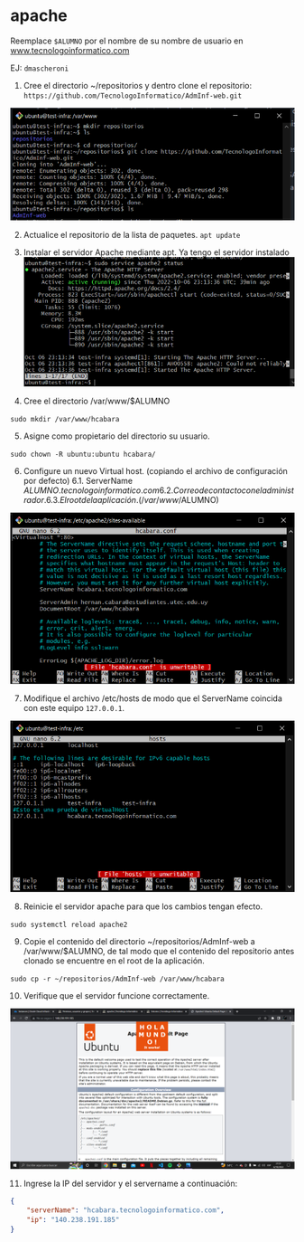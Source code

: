 # apache

Reemplace `$ALUMNO` por el nombre de su nombre de usuario en www.tecnologoinformatico.com

EJ: `dmascheroni`

1. Cree el directorio ~/repositorios y dentro clone el
repositorio: `https://github.com/TecnologoInformatico/AdmInf-web.git`

![1](1.PNG "Repo clonado")

2. Actualice el repositorio de la lista de paquetes.
    `apt update`
3. Instalar el servidor Apache mediante apt.
    Ya tengo el servidor instalado
![2 y 3](2.PNG "apache2 status")

4. Cree el directorio /var/www/$ALUMNO

`sudo mkdir /var/www/hcabara` 

5. Asigne como propietario del directorio su usuario.

`sudo chown -R ubuntu:ubuntu hcabara/` 


6. Configure un nuevo Virtual host. (copiando el archivo de configuración por defecto)
  6.1. ServerName $ALUMNO.tecnologoinformatico.com
  6.2. Correo de contacto con el administrador.
  6.3. El root de la aplicación. (/var/www/$ALUMNO)

  ![6](6.PNG "hcabara.conf")
  
7. Modifique el archivo /etc/hosts de modo que el ServerName coincida con este equipo `127.0.0.1`.

  ![7](7.PNG "nano hosts")


8. Reinicie el servidor apache para que los cambios tengan efecto.

`sudo systemctl reload apache2` 

9. Copie el contenido del directorio ~/repositorios/AdmInf-web a /var/www/$ALUMNO, de tal modo que el contenido del repositorio antes clonado se encuentre en el root de la aplicación.

`sudo cp -r ~/repositorios/AdmInf-web /var/www/hcabara`


10. Verifique que el servidor funcione correctamente.

  ![10](10.PNG "anda")

11. Ingrese la IP del servidor y el servername a continuación:

```json
{
    "serverName": "hcabara.tecnologoinformatico.com",
    "ip": "140.238.191.185"
}
```